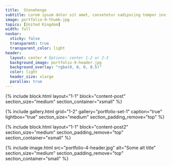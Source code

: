 ```yaml
---
title:  Stonehenge
subtitle: Lorem ipsum dolor sit amet, consetetur sadipscing tempor invidunt ut labore et dolore magna aliquyam erat, sed diam voluptua.
image: portfolio-9-thumb.jpg
topics: [United Kingdom]
width: full
navbar:
  sticky: false
  transparent: true
  transparent_color: light
header:
  layout: center # Options: center 1-2 or 2-3
  background_image: portfolio-9-header.jpg
  background_overlay: "rgba(0, 0, 0, 0.5)"
  color: light
  header_size: xlarge
  parallax: true
---
```


{% include block.html 
	layout="1-1"
  block="content-post"
  section_size="medium"
  section_container="xsmall"
%}

{% include gallery.html 
	grid="1-2"
	gallery="portfolio-set-1"
	caption="true"
	lightbox="true"
  section_size="medium"
  section_padding_remove="top"
%}

{% include block.html 
	layout="1-1"
  block="content-post2"
  section_size="medium"
  section_padding_remove="top"
  section_container="xsmall"
%}

{% include image.html 
	src="portfolio-4-header.jpg"
  alt="Some alt title"
  section_size="medium"
  section_padding_remove="top"
  section_container="small"
%}